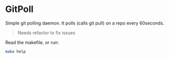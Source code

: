 # GitPoll

Simple git polling daemon. It polls (calls git pull) on a repo every 60seconds.

> Needs refactor to fix issues

Read the makefile, or run:
```sh
make help
```
